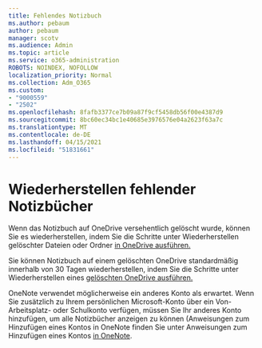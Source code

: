 ```yaml
---
title: Fehlendes Notizbuch
ms.author: pebaum
author: pebaum
manager: scotv
ms.audience: Admin
ms.topic: article
ms.service: o365-administration
ROBOTS: NOINDEX, NOFOLLOW
localization_priority: Normal
ms.collection: Adm_O365
ms.custom:
- "9000559"
- "2502"
ms.openlocfilehash: 8fafb3377ce7b09a87f9cf5458db56f00e4387d9
ms.sourcegitcommit: 8bc60ec34bc1e40685e3976576e04a2623f63a7c
ms.translationtype: MT
ms.contentlocale: de-DE
ms.lasthandoff: 04/15/2021
ms.locfileid: "51831661"
---
```

# <a name="recover-missing-notebook"></a>Wiederherstellen fehlender Notizbücher

Wenn das Notizbuch auf OneDrive versehentlich gelöscht wurde, können Sie es wiederherstellen, indem Sie die Schritte unter Wiederherstellen gelöschter Dateien oder Ordner [in OneDrive ausführen.](https://support.office.com/article/949ada80-0026-4db3-a953-c99083e6a84f)

Sie können Notizbuch auf einem gelöschten OneDrive standardmäßig innerhalb von 30 Tagen wiederherstellen, indem Sie die Schritte unter Wiederherstellen eines [gelöschten OneDrive ausführen.](https://docs.microsoft.com/onedrive/restore-deleted-onedrive)

OneNote verwendet möglicherweise ein anderes Konto als erwartet. Wenn Sie zusätzlich zu Ihrem persönlichen Microsoft-Konto über ein Von-Arbeitsplatz- oder Schulkonto verfügen, müssen Sie Ihr anderes Konto hinzufügen, um alle Notizbücher anzeigen zu können (Anweisungen zum Hinzufügen eines Kontos in OneNote finden Sie unter Anweisungen zum Hinzufügen eines Kontos [in OneNote](https://support.office.com/article/5afff855-54ee-47e4-a773-db048d4ac299).